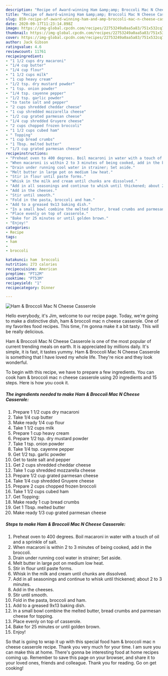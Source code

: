 ```yaml
---
description: "Recipe of Award-winning Ham &amp;amp; Broccoli Mac N Cheese Casserole"
title: "Recipe of Award-winning Ham &amp;amp; Broccoli Mac N Cheese Casserole"
slug: 859-recipe-of-award-winning-ham-and-amp-broccoli-mac-n-cheese-casserole
date: 2020-09-17T11:23:14.898Z
image: https://img-global.cpcdn.com/recipes/22753249a0aa5a83/751x532cq70/ham-broccoli-mac-n-cheese-casserole-recipe-main-photo.jpg
thumbnail: https://img-global.cpcdn.com/recipes/22753249a0aa5a83/751x532cq70/ham-broccoli-mac-n-cheese-casserole-recipe-main-photo.jpg
cover: https://img-global.cpcdn.com/recipes/22753249a0aa5a83/751x532cq70/ham-broccoli-mac-n-cheese-casserole-recipe-main-photo.jpg
author: Jack Gibson
ratingvalue: 4.6
reviewcount: 11761
recipeingredient:
- "1 1/2 cups dry macaroni"
- "1/4 cup butter"
- "1/4 cup flour"
- "1 1/2 cups milk"
- "1 cup heavy cream"
- "1/2 tsp. dry mustard powder"
- "1 tsp. onion powder"
- "1/4 tsp. cayenne pepper"
- "1/2 tsp. garlic powder"
- "to taste salt and pepper"
- "2 cups shredded cheddar cheese"
- "1 cup shredded mozzarella cheese"
- "1/2 cup grated parmesan cheese"
- "1/4 cup shredded Gruyere cheese"
- "2 cups chopped frozen broccoli"
- "1 1/2 cups cubed ham"
- " Topping"
- "1 cup bread crumbs"
- "1 Tbsp. melted butter"
- "1/3 cup grated parmesan cheese"
recipeinstructions:
- "Preheat oven to 400 degrees. Boil macaroni in water with a touch of oil and a sprinkle of salt."
- "When macaroni is within 2 to 3 minutes of being cooked, add in the broccoli."
- "Drain under running cool water in strainer; Set aside."
- "Melt butter in large pot on medium low heat."
- "Stir in flour until paste forms."
- "Whisk in the milk and cream until chunks are dissolved."
- "Add in all seasonings and continue to whisk until thickened; about 2 to 3 minutes."
- "Add in the cheeses."
- "Stir until smooth."
- "Fold in the pasta, broccoli and ham."
- "Add to a greased 9x13 baking dish."
- "In a small bowl combine the melted butter, bread crumbs and parmesan cheese for topping."
- "Place evenly on top of casserole."
- "Bake for 25 minutes or until golden brown."
- "Enjoy!"
categories:
- Recipe
tags:
- ham
- 
- broccoli

katakunci: ham  broccoli 
nutrition: 273 calories
recipecuisine: American
preptime: "PT12M"
cooktime: "PT53M"
recipeyield: "1"
recipecategory: Dinner

---
```



![Ham &amp; Broccoli Mac N Cheese Casserole](https://img-global.cpcdn.com/recipes/22753249a0aa5a83/751x532cq70/ham-broccoli-mac-n-cheese-casserole-recipe-main-photo.jpg)

Hello everybody, it's Jim, welcome to our recipe page. Today, we're going to make a distinctive dish, ham &amp; broccoli mac n cheese casserole. One of my favorites food recipes. This time, I'm gonna make it a bit tasty. This will be really delicious.



Ham &amp; Broccoli Mac N Cheese Casserole is one of the most popular of current trending meals on earth. It is appreciated by millions daily. It's simple, it is fast, it tastes yummy. Ham &amp; Broccoli Mac N Cheese Casserole is something that I have loved my whole life. They're nice and they look wonderful.


To begin with this recipe, we have to prepare a few ingredients. You can cook ham &amp; broccoli mac n cheese casserole using 20 ingredients and 15 steps. Here is how you cook it.

<!--inarticleads1-->

##### The ingredients needed to make Ham &amp; Broccoli Mac N Cheese Casserole:

1. Prepare 1 1/2 cups dry macaroni
1. Take 1/4 cup butter
1. Make ready 1/4 cup flour
1. Take 1 1/2 cups milk
1. Prepare 1 cup heavy cream
1. Prepare 1/2 tsp. dry mustard powder
1. Take 1 tsp. onion powder
1. Take 1/4 tsp. cayenne pepper
1. Get 1/2 tsp. garlic powder
1. Get to taste salt and pepper
1. Get 2 cups shredded cheddar cheese
1. Take 1 cup shredded mozzarella cheese
1. Prepare 1/2 cup grated parmesan cheese
1. Take 1/4 cup shredded Gruyere cheese
1. Prepare 2 cups chopped frozen broccoli
1. Take 1 1/2 cups cubed ham
1. Get  Topping:
1. Make ready 1 cup bread crumbs
1. Get 1 Tbsp. melted butter
1. Make ready 1/3 cup grated parmesan cheese




<!--inarticleads2-->

##### Steps to make Ham &amp; Broccoli Mac N Cheese Casserole:

1. Preheat oven to 400 degrees. Boil macaroni in water with a touch of oil and a sprinkle of salt.
1. When macaroni is within 2 to 3 minutes of being cooked, add in the broccoli.
1. Drain under running cool water in strainer; Set aside.
1. Melt butter in large pot on medium low heat.
1. Stir in flour until paste forms.
1. Whisk in the milk and cream until chunks are dissolved.
1. Add in all seasonings and continue to whisk until thickened; about 2 to 3 minutes.
1. Add in the cheeses.
1. Stir until smooth.
1. Fold in the pasta, broccoli and ham.
1. Add to a greased 9x13 baking dish.
1. In a small bowl combine the melted butter, bread crumbs and parmesan cheese for topping.
1. Place evenly on top of casserole.
1. Bake for 25 minutes or until golden brown.
1. Enjoy!




So that is going to wrap it up with this special food ham &amp; broccoli mac n cheese casserole recipe. Thank you very much for your time. I am sure you can make this at home. There's gonna be interesting food at home recipes coming up. Remember to save this page on your browser, and share it to your loved ones, friends and colleague. Thank you for reading. Go on get cooking!

